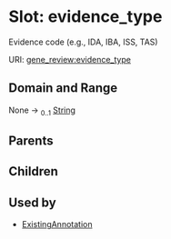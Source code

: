 
# Slot: evidence_type

Evidence code (e.g., IDA, IBA, ISS, TAS)

URI: [gene_review:evidence_type](https://w3id.org/ai4curation/gene_review/evidence_type)


## Domain and Range

None &#8594;  <sub>0..1</sub> [String](types/String.md)

## Parents


## Children


## Used by

 * [ExistingAnnotation](ExistingAnnotation.md)
